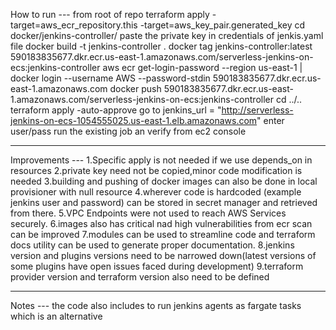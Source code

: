 How to run ---
from root of repo
terraform apply -target=aws_ecr_repository.this -target=aws_key_pair.generated_key
cd docker/jenkins-controller/
paste the private key in credentials of jenkis.yaml file
docker build -t jenkins-controller .
docker tag jenkins-controller:latest 590183835677.dkr.ecr.us-east-1.amazonaws.com/serverless-jenkins-on-ecs:jenkins-controller
aws ecr get-login-password --region us-east-1 | docker login --username AWS --password-stdin 590183835677.dkr.ecr.us-east-1.amazonaws.com
docker push 590183835677.dkr.ecr.us-east-1.amazonaws.com/serverless-jenkins-on-ecs:jenkins-controller
cd ../..
terraform apply -auto-approve
go to jenkins_url = "http://serverless-jenkins-on-ecs-1054555025.us-east-1.elb.amazonaws.com"
enter user/pass
run the existing job an verify from ec2 console

-------------------------------------------------------------

Improvements ---
1.Specific apply is not needed if we use depends_on in resources
2.private key need not be copied,minor code modification is needed 
3.building and pushing of docker images can also be done in local provisioner with null resource
4.wherever code is hardcoded (example jenkins user and password) can be stored in secret manager and retrieved from there.
5.VPC Endpoints were not used to reach AWS Services securely.
6.images also has critical nad high vulnerabilities from ecr scan can be improved
7.modules can be used to streamline code and terraform docs utility can be used to generate proper documentation.
8.jenkins version and plugins versions need to be narrowed down(latest versions of some plugins have open issues faced during development)
9.terraform provider version and terraform version also need to be defined

-------------------------------------------------------------
Notes ---
the code also includes to run jenkins agents as fargate tasks which is an alternative
